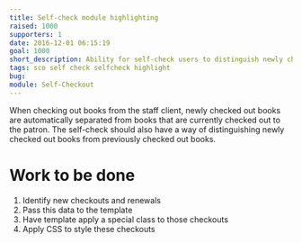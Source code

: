 ```yaml
---
title: Self-check module highlighting
raised: 1000
supporters: 1
date: 2016-12-01 06:15:19
goal: 1000
short_description: Ability for self-check users to distinguish newly checked out books from currently checked out books.
tags: sco self check selfcheck highlight
bug:
module: Self-Checkout
---
```


When checking out books from the staff client, newly checked out books are automatically separated from books that are currently checked out to the patron. The self-check should also have a way of distinguishing newly checked out books from previously checked out books.

# Work to be done
1. Identify new checkouts and renewals
2. Pass this data to the template
3. Have template apply a special class to those checkouts
4. Apply CSS to style these checkouts

